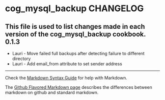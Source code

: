 cog_mysql_backup CHANGELOG
==========================

This file is used to list changes made in each version of the cog_mysql_backup cookbook.
0.1.3
-----
- Lauri - Move failed full backups after detecting failure to different directory
- Lauri - Add email_from attribute to set sender address

- - -
Check the [Markdown Syntax Guide](http://daringfireball.net/projects/markdown/syntax) for help with Markdown.

The [Github Flavored Markdown page](http://github.github.com/github-flavored-markdown/) describes the differences between markdown on github and standard markdown.
